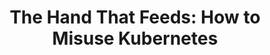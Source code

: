 ---
title: "The Hand That Feeds: How to Misuse Kubernetes"
description: ""
topics:
- 
youtube: "pIHpMKrGmrc"
type: tv-episode
Date: '2020-03-31'
episode: 0012
---